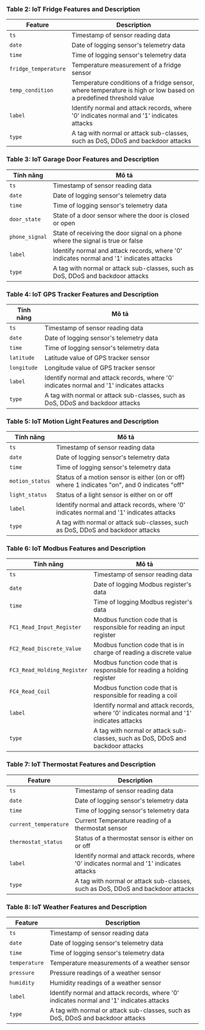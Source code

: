 ### Table 2: IoT Fridge Features and Description

| Feature              | Description                                                                                                       |
| -------------------- | ----------------------------------------------------------------------------------------------------------------- |
| `ts`                 | Timestamp of sensor reading data                                                                                  |
| `date`               | Date of logging sensor's telemetry data                                                                           |
| `time`               | Time of logging sensor's telemetry data                                                                           |
| `fridge_temperature` | Temperature measurement of a fridge sensor                                                                        |
| `temp_condition`     | Temperature conditions of a fridge sensor, where temperature is high or low based on a predefined threshold value |
| `label`              | Identify normal and attack records, where '0' indicates normal and '1' indicates attacks                          |
| `type`               | A tag with normal or attack sub-classes, such as DoS, DDoS and backdoor attacks                                   |
### Table 3: IoT Garage Door Features and Description

| Tính năng      | Mô tả                                                                                    |
| -------------- | ---------------------------------------------------------------------------------------- |
| `ts`           | Timestamp of sensor reading data                                                         |
| `date`         | Date of logging sensor's telemetry data                                                  |
| `time`         | Time of logging sensor's telemetry data                                                  |
| `door_state`   | State of a door sensor where the door is closed or open                                  |
| `phone_signal` | State of receiving the door signal on a phone where the signal is true or false          |
| `label`        | Identify normal and attack records, where '0' indicates normal and '1' indicates attacks |
| `type`         | A tag with normal or attack sub-classes, such as DoS, DDoS and backdoor attacks          |

### Table 4: IoT GPS Tracker Features and Description

| Tính năng   | Mô tả                                                                                    |
| ----------- | ---------------------------------------------------------------------------------------- |
| `ts`        | Timestamp of sensor reading data                                                         |
| `date`      | Date of logging sensor's telemetry data                                                  |
| `time`      | Time of logging sensor's telemetry data                                                  |
| `latitude`  | Latitude value of GPS tracker sensor                                                     |
| `longitude` | Longitude value of GPS tracker sensor                                                    |
| `label`     | Identify normal and attack records, where '0' indicates normal and '1' indicates attacks |
| `type`      | A tag with normal or attack sub-classes, such as DoS, DDoS and backdoor attacks          |
### Table 5: IoT Motion Light Features and Description

| Tính năng       | Mô tả                                                                                         |
| --------------- | --------------------------------------------------------------------------------------------- |
| `ts`            | Timestamp of sensor reading data                                                              |
| `date`          | Date of logging sensor's telemetry data                                                       |
| `time`          | Time of logging sensor's telemetry data                                                       |
| `motion_status` | Status of a motion sensor is either (on or off) where 1 indicates "on", and 0 indicates "off" |
| `light_status`  | Status of a light sensor is either on or off                                                  |
| `label`         | Identify normal and attack records, where '0' indicates normal and '1' indicates attacks      |
| `type`          | A tag with normal or attack sub-classes, such as DoS, DDoS and backdoor attacks               |
### Table 6: IoT Modbus Features and Description

| Tính năng                   | Mô tả                                                                                    |
| --------------------------- | ---------------------------------------------------------------------------------------- |
| `ts`                        | Timestamp of sensor reading data                                                         |
| `date`                      | Date of logging Modbus register's data                                                   |
| `time`                      | Time of logging Modbus register's data                                                   |
| `FC1_Read_Input_Register`   | Modbus function code that is responsible for reading an input register                   |
| `FC2_Read_Discrete_Value`   | Modbus function code that is in charge of reading a discrete value                       |
| `FC3_Read_Holding_Register` | Modbus function code that is responsible for reading a holding register                  |
| `FC4_Read_Coil`             | Modbus function code that is responsible for reading a coil                              |
| `label`                     | Identify normal and attack records, where '0' indicates normal and '1' indicates attacks |
| `type`                      | A tag with normal or attack sub-classes, such as DoS, DDoS and backdoor attacks          |
### Table 7: IoT Thermostat Features and Description

| Feature               | Description                                                                              |
| --------------------- | ---------------------------------------------------------------------------------------- |
| `ts`                  | Timestamp of sensor reading data                                                         |
| `date`                | Date of logging sensor's telemetry data                                                  |
| `time`                | Time of logging sensor's telemetry data                                                  |
| `current_temperature` | Current Temperature reading of a thermostat sensor                                       |
| `thermostat_status`   | Status of a thermostat sensor is either on or off                                        |
| `label`               | Identify normal and attack records, where '0' indicates normal and '1' indicates attacks |
| `type`                | A tag with normal or attack sub-classes, such as DoS, DDoS and backdoor attacks          |
### Table 8: IoT Weather Features and Description

| Feature       | Description                                                                              |
| ------------- | ---------------------------------------------------------------------------------------- |
| `ts`          | Timestamp of sensor reading data                                                         |
| `date`        | Date of logging sensor's telemetry data                                                  |
| `time`        | Time of logging sensor's telemetry data                                                  |
| `temperature` | Temperature measurements of a weather sensor                                             |
| `pressure`    | Pressure readings of a weather sensor                                                    |
| `humidity`    | Humidity readings of a weather sensor                                                    |
| `label`       | Identify normal and attack records, where '0' indicates normal and '1' indicates attacks |
| `type`        | A tag with normal or attack sub-classes, such as DoS, DDoS and backdoor attacks          |
